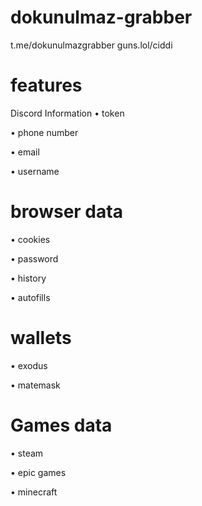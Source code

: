 # dokunulmaz-grabber
t.me/dokunulmazgrabber
guns.lol/ciddi
# features
Discord Information
• token

• phone number

• email

• username

# browser data
• cookies

• password

• history

• autofills

# wallets
• exodus

• matemask

# Games data
• steam

• epic games

• minecraft
